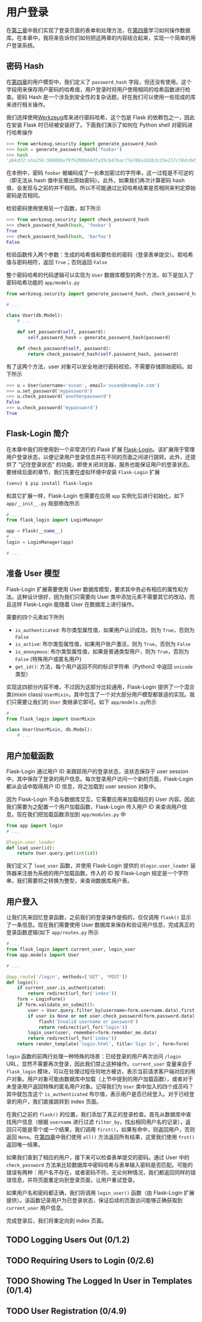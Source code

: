 # 用户登录

在[第三章](chapter3.md)中我们实现了登录页面的表单和处理方法，在[第四章](chapter4.md)学习如何操作数据库。在本章中，我将来告诉你们如何把这两章的内容结合起来，实现一个简单的用户登录系统。

## 密码 Hash 

在[第四章](chapter4.md)的用户模型中，我们定义了 `password_hash` 字段，但还没有使用。这个字段用来保存用户密码的哈希值，用户登录时将用户使用相同的哈希函数进行检查。密码 Hash 是一个涉及到安全性的复杂话题，好在我们可以使用一些现成的库来进行相关操作。

我们选择使用[Werkzeug](http://werkzeug.pocoo.org/)库来进行密码哈希，这个包是 Flask 的依赖包之一，因此在安装 Flask 时已经被安装好了。下面我们演示了如何在 Python shell 对密码进行哈希操作

```python
>>> from werkzeug.security import generate_password_hash
>>> hash = generate_password_hash('foobar')
>>> hash
'pbkdf2:sha256:50000$vT9fkZM8$04dfa35c6476acf7e788a1b5b3c35e217c78dc04539d295f011f01f18cd2175f'
```

在本例中，密码 `foobar` 被编码成了一长串加密过的字符串，这一过程是不可逆的（即无法从 hash 值中反推出原始密码）。此外，如果我们再次计算密码 hash 值，会发现与之前的并不相同。所以不可能通过比较哈希结果是否相同来判定原始密码是否相同。

检验密码使用使用另一个函数，如下所示

```python
>>> from werkzeug.security import check_password_hash
>>> check_password_hash(hash, 'foobar')
True
>>> check_password_hash(hash, 'barfoo')
False
```

检验函数传入两个参数：生成的哈希值和要检验的密码（登录表单提交）。若哈希值与密码相符，返回 `True`；否则返回 `False`

整个密码哈希的代码逻辑可以实现为 `User` 数据库模型的两个方法，如下是加入了密码哈希功能的 `app/models.py` 

```python
from werkzeug.security import generate_password_hash, check_password_hash

# ...

class User(db.Model):
    # ...

    def set_password(self, password):
        self.password_hash = generate_password_hash(password)

    def check_password(self, password):
        return check_password_hash(self.password_hash, password)
```

有了这两个方法，user 对象可以安全地进行密码校验，不需要存储原始密码。如下所示

```python
>>> u = User(username='susan', email='susan@example.com')
>>> u.set_password('mypassword')
>>> u.check_password('anotherpassword')
False
>>> u.check_password('mypassword')
True
```

## Flask-Login 简介

在本章中我们将使用到一个非常流行的 Flask 扩展 [Flask-Login](https://flask-login.readthedocs.io/)。该扩展用于管理用户登录状态，以便记录用户登录信息并在不同的页面之间进行跳转。此外，还提供了 “记住登录状态” 的功能，即使关闭浏览器，服务也能保证用户的登录状态。要继续后面的章节，我们先要在虚拟环境中安装 `Flask-Login` 扩展

```bash
(venv) $ pip install flask-login
```

和其它扩展一样，Flask-Login 也需要在应用 `app` 实例化后进行初始化，如下 `app/__init__.py` 局部修改所示

```python
# ...
from flask_login import LoginManager

app = Flask(__name__)
# ...
login = LoginManager(app)

# ...
```

## 准备 User 模型

Flask-Login 扩展需要使用 User 数据库模型，要求其中务必有相应的属性和方法。这种设计很好，因为我们只需要向 User 类中添加元素不需要其它的改动，而且这样 Flask-Login 能随着 User 在数据库上进行操作。

需要的四个元素如下所列
* `is_authenticated`: 布尔类型属性值，如果用户认识成功，则为 `True`，否则为 `False`
* `is_active`: 布尔类型属性值，如果用户账户激活，则为 `True`，否则为 `False`
* `is_anonymous`: 布尔类型属性值，如果是普通类型用户，则为 `True`，否则为 `False` (特殊用户或匿名用户)
* `get_id()`: 方法，每个用户返回不同的标识字符串（Python2 中返回 `unicode` 类型）

实现这四部分内容不难，不过因为这部分比较通用，Flask-Login 提供了一个混合类(mixin class) `UserMixin`，其中包含了一个对大部分用户模型都普适的实现。我们只需要让我们的 `User` 类继承它即可。如下 `app/models.py`所示

```python
# ...
from flask_login import UserMixin

class User(UserMixin, db.Model):
    # ...
```

## 用户加载函数

Flask-Login 通过用户 ID 来跟踪用户的登录状态，该状态保存于 user session 中，其中保存了登录的用户信息。每次登录用户访问一个新的页面，Flask-Login 都从会话中取得用户 ID 信息，将之加载到 user session 对象中。

因为 Flask-Login 不会与数据库交互。它需要应用来加载相应的 User 内容。因此我们需要为之配置一个用户加载函数，Flask-Login 传入用户 ID 来查询用户信息。现在我们把加载函数添加到 `app/modules.py` 中

```python
from app import login
# ...

@login.user_loader
def load_user(id):
    return User.query.get(int(id))
```

我们定义了 `load_user` 函数，并使用 Flask-Login 提供的 `@login.user_loader` 装饰器来注册为系统的用户加载函数。传入的 ID 按 Flask-Login 规定是一个字符串，我们需要将之转换为整型，来查询数据库用户表。

## 用户登入

让我们先来回忆登录函数，之前我们的登录操作是假的，仅仅调用 `flask()` 显示了一条信息。现在我们需要使用 User 数据库来保存和验证用户信息，完成真正的登录函数逻辑(如下 `app/routes.py` 所示 

```python
# ...
from flask_login import current_user, login_user
from app.models import User

# ...

@app.route('/login', methods=['GET', 'POST'])
def login():
    if current_user.is_authenticated:
        return redirect(url_for('index'))
    form = LoginForm()
    if form.validate_on_submit():
        user = User.query.filter_by(username=form.username.data).first()
        if user is None or not user.check_password(form.password.data):
            flash('Invalid username or password')
            return redirect(url_for('login'))
        login_user(user, remember=form.remember_me.data)
        return redirect(url_for('index'))
    return render_template('login.html', title='Sign In', form=form)
```

`login` 函数的前两行处理一种特殊的场景：已经登录的用户再次访问 `/login` URL，显然不需要再次登录，因此我们禁止这种操作。`current_user` 变量来自于 `flask_login` 模块，可以在处理过程任何地方被访，表示当前请求客户端对应的用户对象。用户对象可能由数据库中加载（上节中提到的用户加载函数），或者对于未登录用户返回特殊的匿名用户对象。记得我们为 `User` 类中加入的四个成员吗？其中就包含这个 `is_authenticated` 布尔值，表示用户是否已经登入。对于已经登录的用户，我们直接跳转到 index 页面。

在我们之前的 `flask()` 的位置，我们添加了真正的登录检查。首先从数据库中查找用户信息（根据 `username` 进行过滤 `filter_by`，找出相同用户名的记录），返回只可能是零个或一个结果，我们调用 `first()`，如果有命中，则返回用户，否则返回 `None`。在[第四章](chapter4.md)中我们使用 `all()` 方法返回所有结果，这里我们使用 `frst()` 返回唯一结果。

如果我们查到了相应的用户，接下来可以检查表单提交的密码。通过 User 中的 `check_password` 方法来比较数据库中密码哈希与表单输入密码是否匹配。可能的错误有两种：用户名不存在，或者密码不符。无论何种情况，我们都返回同样的错误信息，并将页面重定向到登录页面，让用户重试登录。

如果用户名和密码都正确，我们将调用 `login_user()` 函数（由 Flask-Login 扩展提供）。该函数记录用户为已登录状态，保证后续的页面访问能够正确获取到 `current_user` 用户信息。

完成登录后，我们将重定向到 index 页面。

## TODO Logging Users Out (0/1.2)
## TODO Requiring Users to Login (0/2.6)
## TODO Showing The Logged In User in Templates (0/1.4)
## TODO User Registration (0/4.9)
